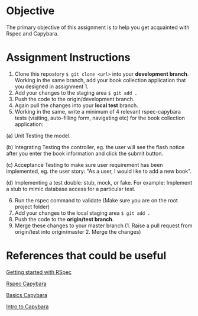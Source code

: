 # Objective
The primary objective of this assignment is to help you get acquainted with Rspec and Capybara.

# Assignment Instructions
1. Clone this repostory ```$ git clone <url>``` into your **development branch**. Working in the same branch, add your book collection application that you designed in assignment 1.
2. Add your changes to the staging area ```$ git add .```
3. Push the code to the origin/development branch.
4. Again pull the changes into your **local test** branch.
5. Working in the same, write a minimum of 4 relevant rspec-capybara tests (visiting, auto-filling form, navigating etc) for the book collection application:

 (a) Unit Testing the model.
 
 (b) Integrating Testing the controller, eg. the user will see the flash notice after you enter the book information and click the submit button.
 
 (c) Acceptance Testing to make sure user requirement has been implemented, eg. the user story: "As a user, I would like to add a new book".
 
 (d) Implementing a test double: stub, mock, or fake. For example: Implement a stub to mimic database access for a particular test.
 
6. Run the rspec command to validate (Make sure you are on the root project folder)
7. Add your changes to the local staging area ```$ git add .```
8. Push the code to the **origin/test branch**.
9. Merge these changes to your master branch (1. Raise a pull request from origin/test into origin/master 2. Merge the changes)
  
# References that could be useful
[Getting started with RSpec](https://semaphoreci.com/community/tutorials/getting-started-with-rspec)

[Rspec Capybara](https://www.codewithjason.com/rails-testing-hello-world-using-rspec-capybara/)

[Basics Capybara](https://www.sitepoint.com/basics-capybara-improving-tests/)

[Intro to Capybara](https://learn.co/lessons/intro-to-capybara)
